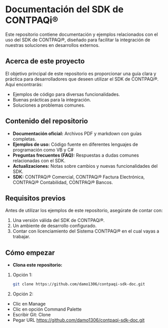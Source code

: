 # Documentación del SDK de CONTPAQi®

Este repositorio contiene documentación y ejemplos relacionados con el uso del SDK de CONTPAQi®, diseñado para facilitar la integración de nuestras soluciones en desarrollos externos.

## Acerca de este proyecto

El objetivo principal de este repositorio es proporcionar una guía clara y práctica para desarrolladores que deseen utilizar el SDK de CONTPAQi®. Aquí encontrarás:

- Ejemplos de código para diversas funcionalidades.
- Buenas prácticas para la integración.
- Soluciones a problemas comunes.

## Contenido del repositorio

- **Documentación oficial:** Archivos PDF y markdown con guías completas.
- **Ejemplos de uso:** Código fuente en diferentes lenguajes de programación como VB y C#
- **Preguntas frecuentes (FAQ):** Respuestas a dudas comunes relacionadas con el SDK.
- **Actualizaciones:** Notas sobre cambios y nuevas funcionalidades del SDK.
- **SDK:** CONTPAQi® Comercial, CONTPAQi® Factura Electrónica, CONTPAQi® Contabilidad, CONTPAQi® Bancos.

## Requisitos previos

Antes de utilizar los ejemplos de este repositorio, asegúrate de contar con:

1. Una versión válida del SDK de CONTPAQi®.
2. Un ambiente de desarrollo configurado.
3. Contar con licenciamiento del Sistema CONTPAQi® en el cual vayas a trabajar.

## Cómo empezar

- **Clona este repositorio:**

1. Opción 1: 
   ```bash
   git clone https://github.com/damo1306/contpaqi-sdk-doc.git

2. Opción 2:
- Clic en Manage
- Clic en opción Command Palette
- Escribir Git: Clone
- Pegar URL https://github.com/damo1306/contpaqi-sdk-doc.git